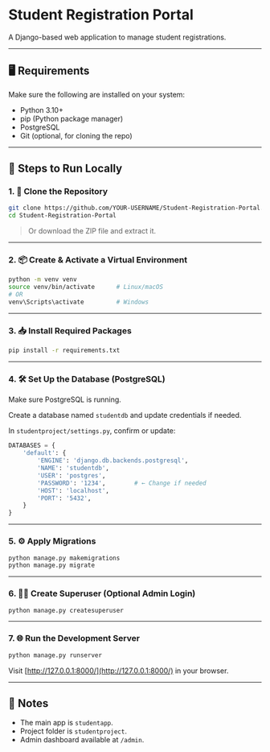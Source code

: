 # Student Registration Portal

A Django-based web application to manage student registrations.

---

## 🖥️ Requirements

Make sure the following are installed on your system:

- Python 3.10+  
- pip (Python package manager)  
- PostgreSQL  
- Git (optional, for cloning the repo)

---

## 🚀 Steps to Run Locally

### 1. 📁 Clone the Repository

```bash
git clone https://github.com/YOUR-USERNAME/Student-Registration-Portal.git
cd Student-Registration-Portal
```

> Or download the ZIP file and extract it.

---

### 2. 📦 Create & Activate a Virtual Environment

```bash
python -m venv venv
source venv/bin/activate      # Linux/macOS
# OR
venv\Scripts\activate         # Windows
```

---

### 3. 📥 Install Required Packages

```bash
pip install -r requirements.txt
```

---

### 4. 🛠️ Set Up the Database (PostgreSQL)

Make sure PostgreSQL is running.

Create a database named `studentdb` and update credentials if needed.

In `studentproject/settings.py`, confirm or update:

```python
DATABASES = {
    'default': {
        'ENGINE': 'django.db.backends.postgresql',
        'NAME': 'studentdb',
        'USER': 'postgres',
        'PASSWORD': '1234',        # ← Change if needed
        'HOST': 'localhost',
        'PORT': '5432',
    }
}
```

---

### 5. ⚙️ Apply Migrations

```bash
python manage.py makemigrations
python manage.py migrate
```

---

### 6. 🧑‍💼 Create Superuser (Optional Admin Login)

```bash
python manage.py createsuperuser
```

---

### 7. 🌐 Run the Development Server

```bash
python manage.py runserver
```

Visit [http://127.0.0.1:8000/](http://127.0.0.1:8000/) in your browser.

---

## 🧾 Notes

- The main app is `studentapp`.
- Project folder is `studentproject`.
- Admin dashboard available at `/admin`.
